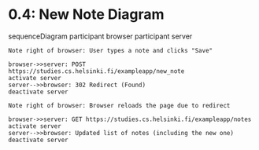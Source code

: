 # 0.4: New Note Diagram

sequenceDiagram
    participant browser
    participant server

    Note right of browser: User types a note and clicks "Save"

    browser->>server: POST https://studies.cs.helsinki.fi/exampleapp/new_note
    activate server
    server-->>browser: 302 Redirect (Found)
    deactivate server

    Note right of browser: Browser reloads the page due to redirect

    browser->>server: GET https://studies.cs.helsinki.fi/exampleapp/notes
    activate server
    server-->>browser: Updated list of notes (including the new one)
    deactivate server
